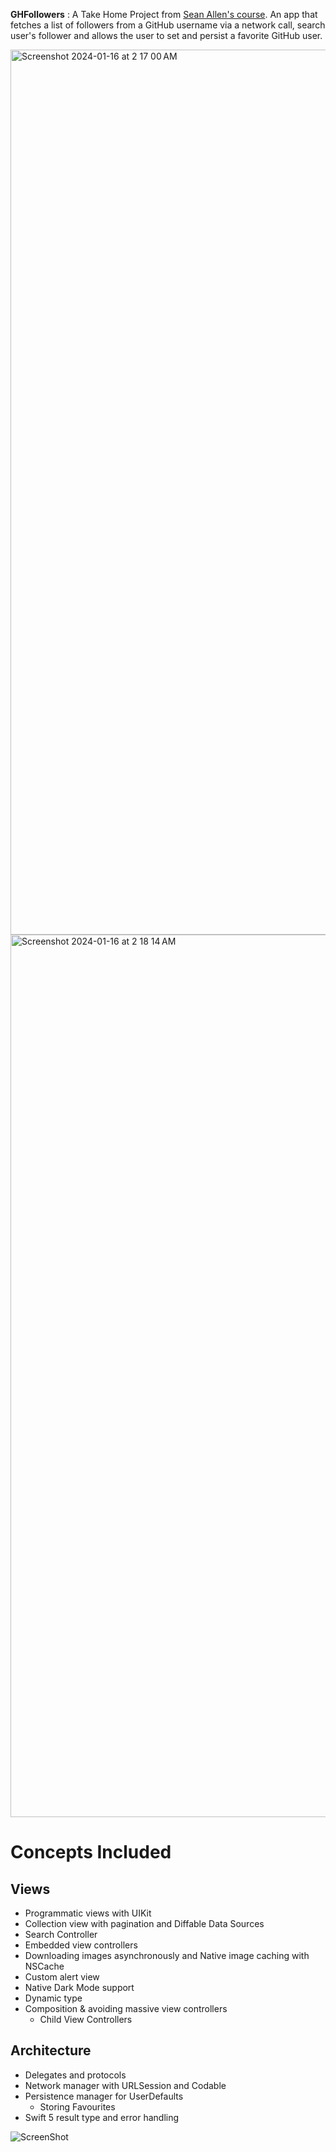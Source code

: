 **GHFollowers** : A Take Home Project from [Sean Allen's course](https://www.youtube.com/watch?v=JzngncpZLuw&t=49910s). An app that fetches a list of followers from a GitHub username via a network call, search user's follower and allows the user to set and persist a favorite GitHub user.




<img width="1416" alt="Screenshot 2024-01-16 at 2 17 00 AM" src="https://github.com/aashish124/GithubFollowers-Swift/assets/109128539/db9d9a61-e6aa-4192-9fe0-726587f2f60d">



<img width="1412" alt="Screenshot 2024-01-16 at 2 18 14 AM" src="https://github.com/aashish124/GithubFollowers-Swift/assets/109128539/f5e4146a-b7e1-48b1-804a-dc5c38538970">


# Concepts Included
## Views

- Programmatic views with UIKit
- Collection view with pagination and Diffable Data Sources
- Search Controller
- Embedded view controllers
- Downloading images asynchronously and Native image caching with NSCache
- Custom alert view
- Native Dark Mode support
- Dynamic type
- Composition & avoiding massive view controllers
  - Child View Controllers



## Architecture

- Delegates and protocols
- Network manager with URLSession and Codable
- Persistence manager for UserDefaults
  - Storing Favourites
- Swift 5 result type and error handling

![ScreenShot](https://github.com/aashish124/GithubFollowers-Swift/assets/109128539/5e1f03f0-edea-433a-9181-70366cfe9ff3)
